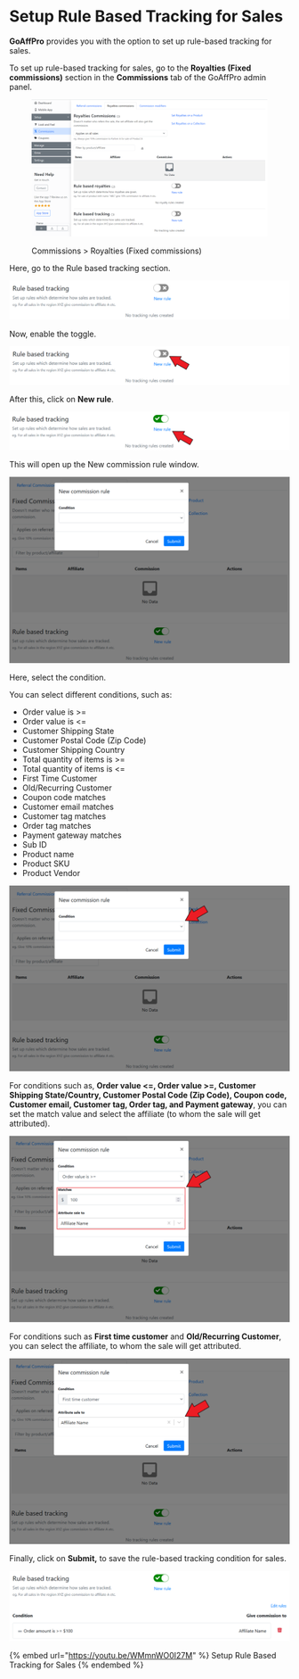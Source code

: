 # Setup Rule Based Tracking for Sales

**GoAffPro** provides you with the option to set up rule-based tracking for sales.

To set up rule-based tracking for sales, go to the **Royalties (Fixed commissions)** section in the **Commissions** tab of the GoAffPro admin panel.&#x20;

<figure><img src="../../../.gitbook/assets/image (3445).png" alt=""><figcaption><p>Commissions > Royalties (Fixed commissions)</p></figcaption></figure>

Here, go to the Rule based tracking section.

![Rule based tracking](<../../../.gitbook/assets/image (3130).png>)

Now, enable the toggle.

![Enable the toggle](<../../../.gitbook/assets/Screenshot 2021-11-29 210440.png>)

After this, click on **New rule**.

![Click on New rule](<../../../.gitbook/assets/Screenshot 2021-11-29 215336.png>)

This will open up the New commission rule window.

![New commission rule](<../../../.gitbook/assets/image (1276).png>)

Here, select the condition.

You can select different conditions, such as:&#x20;

* Order value is >=
* Order value is <=
* Customer Shipping State
* Customer Postal Code (Zip Code)
* Customer Shipping Country
* Total quantity of items is >=
* Total quantity of items is <=
* First Time Customer
* Old/Recurring Customer
* Coupon code matches
* Customer email matches
* Customer tag matches
* Order tag matches
* Payment gateway matches
* Sub ID
* Product name
* Product SKU
* Product Vendor

![Select the condition](<../../../.gitbook/assets/Screenshot 2021-11-29 220122.png>)

For conditions such as, **Order value <=, Order value >=, Customer Shipping State/Country, Customer Postal Code (Zip Code), Coupon code, Customer email, Customer tag, Order tag, and Payment gateway**, you can set the match value and select the affiliate (to whom the sale will get attributed).&#x20;

![Set the match value and select the affiliate](<../../../.gitbook/assets/Screenshot 2021-11-29 222916.png>)

For conditions such as **First time customer** and **Old/Recurring Customer**, you can select the affiliate, to whom the sale will get attributed.&#x20;

![Select the affiliate](<../../../.gitbook/assets/Screenshot 2021-11-29 223340.png>)

Finally, click on **Submit,** to save the rule-based tracking condition for sales.&#x20;

![](<../../../.gitbook/assets/image (2887).png>)

{% embed url="https://youtu.be/WMmnWO0I27M" %}
Setup Rule Based Tracking for Sales
{% endembed %}
